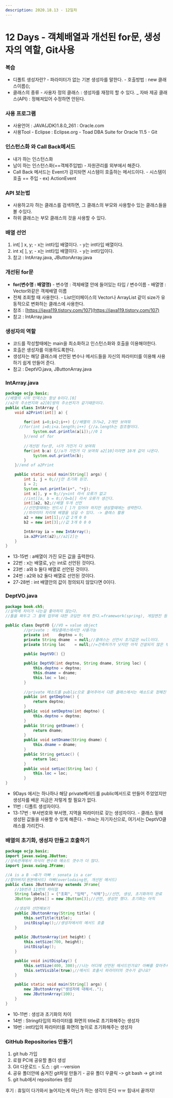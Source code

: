 ```yaml
---
description: 2020.18.13 - 12일차
---
```


# 12 Days - 객체배열과 개선된 for문, 생성자의 역할, Git사용

### 복습

* 디폴트 생성자란? - 파라미터가 없는 기본 생성자를 말한다. - 호출방법 : new 클래스이름\(\);
* 클래스의 종류 - 사용자 정의 클래스 : 생성자를 재정의 할 수 있다. \_ 자바 제공 클래스\(API\) : 정해져있어 수정하면 안된다.

### 사용 프로그램

* 사용언어 : JAVA\(JDK\)1.8.0\_261 : Oracle.com
* 사용Tool  - Eclipse : Eclipse.org - Toad DBA Suite for Oracle 11.5 - Git

### 인스턴스화 와 Call Back메서드

* 내가 하는 인스턴스화
* 남이 하는 인스턴스화\(==객체주입법\) - 자원관리를 외부에서 해준다.
* Call Back 메서드는 Event가 감지돠면 시스템이 호출하는 메서드이다. - 시스템이 호출 == 주입 - ex\) ActionEvent

### API 보는법

* 사용하고자 하는 클래스를 검색하면, 그 클래스의 부모와 사용할수 있는 클래스들을 볼 수있다.
* 하위 클래스는 부모 클래스의 것을 사용할 수 있다.

### 배열 선언

1. int\[ \] x, y; - x는 int타입 배열이다. - y는 int타입 배열이다.
2. int x\[ \], y; - x는 int타입 배열이다. - y는 int타입이다.
3. 참고 : IntArray.java, JButtonArray.java

### 개선된 for문

* **for\(변수명 : 배열명\)** - 변수명 : 객체배열 안에 들어있는 타입 / 변수이름 - 배열명 : Vector와같은 객체배열 이름
* 전체 조회할 때 사용한다. - List인터페이스의 Vector나 ArrayList 같이 size가 유동적으로 변화하는 클래스에 사용한다.
* 참조 : [https://java119.tistory.com/107](https://java119.tistory.com/107)
* 참고 : IntArray.java

### 생성자의 역할

* 코드를 작성할때에는 main을 최소화하고 인스턴스화와 호출을 이용해야한다.
* 호출은 생성자를 이용하도록한다.
* 생성자는 해당 클래스에 선언된 변수나 메서드들을 자신의 파라미터를 이용해 사용하기 쉽게 만들어 준다. 
* 참고 : DeptVO.java, JButtonArray.java

### IntArray.java

```java
package ocjp.basic;
//배열의 시작 인덱스는 항상 0이다.[0]
//a2의 주소번지와 a2[0]방의 주소번지가 같기때문이다.
public class IntArray {
	void a2Print(int[] a) {
		
		for(int i=0;i<2;i++) {//배열의 크기=2, 2개만 보여줘
	  //for(int i=0;i<a.length;i++) {//a.length는 참조형이다.
			System.out.println(a[i]);//0 1
		}//end of for
		
		//개선된 for문, 너가 가진거 다 보여줘
		for(int b:a) {//a가 가진거 다 보여줘 a2[10]이라면 10개 값이 나온다.
			System.out.println(b);
		}
	}//end of a2Print

	public static void main(String[] args) {
		int i, j = 0;//j만 초기화 된것.
		i = 2;
		System.out.println(i+", "+j);
		int x[], y = 0;//y=int 라서 오류가 없고
		//int[]a, b = 0;//b=b[] 라서 오류가 생긴다.
		int[]a2, b2;//배열 두개 선언		
		//선언할때에는 반드시 [ ]가 있어야 하지만 생성할때에는 생략한다.
		//파라미터 자리에 배열을 넘길 수 있다. -> 클래스 활용
		a2 = new int[1];//값 2개 0 0
		b2 = new int[3];//값 3개 0 0 0 

		IntArray ia = new IntArray();
		ia.a2Print(a2);//a2[2]는 
	}
}
```

* 13-15번 : a배열이 가진 모든 값을 출력한다.
* 22번 : x는 배열로, y는 int로 선언된 것이다.
* 23번 : a와 b 둘다 배열로 선언된 것이다.
* 24번 : a2와 b2 둘다 배열로 선언된 것이다.
* 27-28번 : int 배열안의 값이 정의되지 않았다면 0이다.

### DeptVO.java

```java
package book.ch5;
//실력에 차이가 나는걸 좋아하지 않는다.
//틀을 짜두고 그 틀에 업무에 대한 코딩만 하게 한다.=framework(spring), 게임엔진 등..

public class DeptVO {//VO = value object
	    //private : 해당클래스에서만 사용가능
		private int    deptno = 0;
		private String dname  = null;//클래스는 선언시 초기값은 null이다.
		private String loc    = null;//=건축허가가 낫지만 아직 건설되지 않은 부지
		
		public DeptVO() {}

		public DeptVO(int deptno, String dname, String loc) {
			this.deptno = deptno;
			this.dname = dname;
			this.loc = loc;
		}
		
		//private 메소드를 public으로 풀어주어서 다른 클래스에서는 메소드로 정해진 값만 사용가능
		public int getDeptno() {
			return deptno;
		}
		public void setDeptno(int deptno) {
			this.deptno = deptno;
		}
		public String getDname() {
			return dname;
		}
		public void setDname(String dname) {
			this.dname = dname;
		}
		public String getLoc() {
			return loc;
		}
		public void setLoc(String loc) {
			this.loc = loc;
		}	
}
```

* 9Days 에서는 하나하나 해당 private메서드를 public메서드로 만들어 주었었지만 생성자를 배운 지금은 저렇게 할 필요가 없다.
* 11번 : 디폴트 생성자이다.
* 13-17번 : 부서번호와 부서명, 지역을 파라미터로 갖는 생성자이다. - 클래스 밑에 생성된 값들을 사용할 수 있게 해준다. - this는 자기자신으로, 여기서는 DeptVO클래스를 가리킨다.

### 배열의 초기화, 생성자 만들고 호출하기

```java
package ocjp.basic;
import javax.swing.JButton;
//상속관계에서 자식이 변수와 메소드 갯수가 더 많다.
import javax.swing.JFrame;

//A is a B ->B가 아빠 : sonata is a car
//할아버지(원본메서드) 아빠(overlodaing된, 개선된 메서드)
public class JButtonArray extends JFrame{
	//10번과 11번의 차이점	
	String labels[] = {"조회", "입력", "삭제"};//선언, 생성, 초기화까지 완료
	JButton jbtns[] = new JButton[3];//선언, 생성만 했다. 초기화는 아직
	
	//생성자 선언해보기
	public JButtonArray(String title) {
		this.setTitle(title);
		initDisplay();//생성자에서의 메서드 호출
	}
	
	public JButtonArray(int height) {
		this.setSize(700, height);
		initDisplay();
	}

	public void initDisplay() {
		this.setSize(400, 300);//나는 어디에 선언된 메서드인가요? 아빠를 찾아주세요 = JFrame, this=나=JButtonArray
		this.setVisible(true);//메서드 호출시 파라미터의 갯수가 같나요?
	}	

	public static void main(String[] args) {
		new JButtonArray("생성자에 대해서..");
		new JButtonArray(100);
	}
}
```

* 10-11번 : 생성과 초기화의 차이
* 14번 : String타입의 파라미터를 화면의 title로 초기화해주는 생성자
* 19번 : int타입의 파라미터를 화면의 높이로 초기화해주는 생성자

### GitHub Repositories 만들기

1. git hub 가입
2. 로컬 PC에 공유할 폴더 생성
3. Git 다운로드 - 도스 : git --version
4. 공유 폴더안에 숨겨진 git파일 만들기 - 공유 폴더 우클릭 -&gt; git bash -&gt; git init
5. git hub에서 repositories 생성

후기 : 휴일이 다가와서 늘어지는게 아닌가 하는 생각이 든다 ㅠㅠ 힘내서 끝까지!

